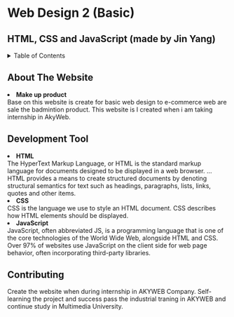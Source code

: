 # Web Design 2 (Basic)

## HTML, CSS and JavaScript (made by Jin Yang)

<details>
  <summary>Table of Contents</summary>
  <ol>
    <li><a href="#about-the-project">About The Website</a></li>
    <li><a href="#development-tool">Development Tool</a></li>
    <li><a href="#usage">Usage</a></li>
  </ol>
</details>

## About The Website
<li><b>Make up product</b></li>
Base on this website is create for basic web design to e-commerce web are sale the badmintion product. This website is I created when i am taking internship in AkyWeb.

## Development Tool
<li><b>HTML</b></li>
The HyperText Markup Language, or HTML is the standard markup language for documents designed to be displayed in a web browser. ... HTML provides a means to create structured documents by denoting structural semantics for text such as headings, paragraphs, lists, links, quotes and other items.
<li><b>CSS</b></li>
CSS is the language we use to style an HTML document. CSS describes how HTML elements should be displayed.
<li><b>JavaScript</b></li>
JavaScript, often abbreviated JS, is a programming language that is one of the core technologies of the World Wide Web, alongside HTML and CSS. Over 97% of websites use JavaScript on the client side for web page behavior, often incorporating third-party libraries.

## Contributing
Create the website when during internship in AKYWEB Company. Self-learning the project and success pass the industrial traning in AKYWEB and continue study in Multimedia University.

